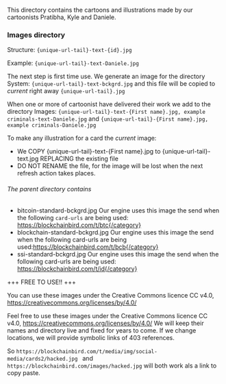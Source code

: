 This directory contains the cartoons and illustrations made by our cartoonists Pratibha, Kyle and Daniele.

### Images directory
Structure:
```{unique-url-tail}-text-{id}.jpg```

Example:
```{unique-url-tail}-text-Daniele.jpg```

The next step is first time use. We generate an image for the directory System: ```{unique-url-tail}-text-bckgrd.jpg``` and this file will be copied to _current_ right away ```{unique-url-tail}.jpg```

When one or more of cartoonist have delivered their work we add to the directory Images:
```{unique-url-tail}-text-{First name}.jpg, example criminals-text-Daniele.jpg```
and
```{unique-url-tail}-{First name}.jpg, example criminals-Daniele.jpg```

To make any illustration for a card the _current_ image:
- We COPY {unique-url-tail}-text-{First name}.jpg to {unique-url-tail}-text.jpg REPLACING the existing file
- DO NOT RENAME the file, for the image will be lost when the next refresh action takes places.

###### The parent directory contains
- bitcoin-standard-bckgrd.jpg Our engine uses this image the send when the following `card-urls` are being used:
https://blockchainbird.com/t/btc{/category}
- blockchain-standard-bckgrd.jpg Our engine uses this image the send when the following card-urls are being used:https://blockchainbird.com/t/bcb{/category}
- ssi-standard-bckgrd.jpg Our engine uses this image the send when the following card-urls are being used: https://blockchainbird.com/t/id{/category}

+++ FREE TO USE!! +++

You can use these images under the Creative Commons licence CC v4.0, https://creativecommons.org/licenses/by/4.0/

Feel free to use these images under the Creative Commons licence CC v4.0, https://creativecommons.org/licenses/by/4.0/
We will keep their names and directory live and fixed for years to come. If we change locations, we will provide symbolic links of 403 references.

So
```https://blockchainbird.com/t/media/img/social-media/cards2/hacked.jpg ```
and
```https://blockchainbird.com/images/hacked.jpg```
will both work als a link to copy paste.